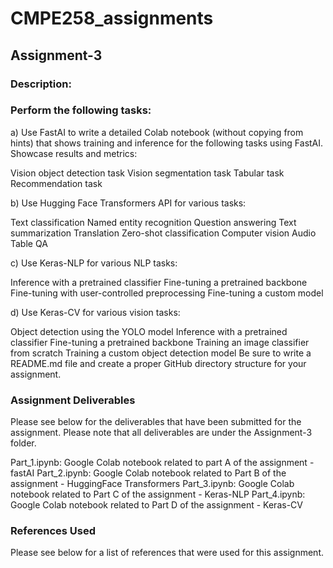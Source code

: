 # CMPE258_assignments

## Assignment-3
### Description:
### Perform the following tasks:

a) Use FastAI to write a detailed Colab notebook (without copying from hints) that shows training and inference for the following tasks using FastAI. Showcase results and metrics:

Vision object detection task
Vision segmentation task
Tabular task
Recommendation task


b) Use Hugging Face Transformers API for various tasks:

Text classification
Named entity recognition
Question answering
Text summarization
Translation
Zero-shot classification
Computer vision
Audio
Table QA


c) Use Keras-NLP for various NLP tasks:

Inference with a pretrained classifier
Fine-tuning a pretrained backbone
Fine-tuning with user-controlled preprocessing
Fine-tuning a custom model


d) Use Keras-CV for various vision tasks:

Object detection using the YOLO model
Inference with a pretrained classifier
Fine-tuning a pretrained backbone
Training an image classifier from scratch
Training a custom object detection model
Be sure to write a README.md file and create a proper GitHub directory structure for your assignment.

### Assignment Deliverables
Please see below for the deliverables that have been submitted for the assignment. Please note that all deliverables are under the Assignment-3 folder.


Part_1.ipynb: Google Colab notebook related to part A of the assignment - fastAI
Part_2.ipynb: Google Colab notebook related to Part B of the assignment - HuggingFace Transformers
Part_3.ipynb: Google Colab notebook related to Part C of the assignment - Keras-NLP
Part_4.ipynb: Google Colab notebook related to Part D of the assignment - Keras-CV


### References Used
Please see below for a list of references that were used for this assignment.
